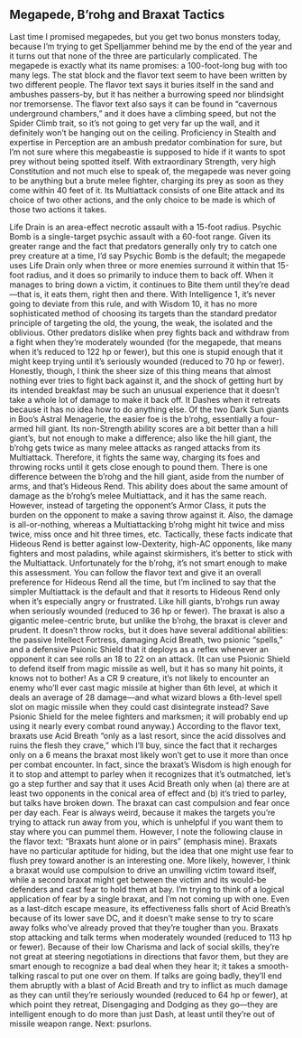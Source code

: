 ## Megapede, B’rohg and Braxat Tactics


Last time I promised megapedes, but you get two bonus monsters today, because I’m trying to get Spelljammer behind me by the end of the year and it turns out that none of the three are particularly complicated.
The megapede is exactly what its name promises: a 100-foot-long bug with too many legs. The stat block and the flavor text seem to have been written by two different people. The flavor text says it buries itself in the sand and ambushes passers-by, but it has neither a burrowing speed nor blindsight nor tremorsense. The flavor text also says it can be found in “cavernous underground chambers,” and it does have a climbing speed, but not the Spider Climb trait, so it’s not going to get very far up the wall, and it definitely won’t be hanging out on the ceiling. Proficiency in Stealth and expertise in Perception are an ambush predator combination for sure, but I’m not sure where this megabeastie is supposed to hide if it wants to spot prey without being spotted itself.
With extraordinary Strength, very high Constitution and not much else to speak of, the megapede was never going to be anything but a brute melee fighter, charging its prey as soon as they come within 40 feet of it. Its Multiattack consists of one Bite attack and its choice of two other actions, and the only choice to be made is which of those two actions it takes.

Life Drain is an area-effect necrotic assault with a 15-foot radius. Psychic Bomb is a single-target psychic assault with a 60-foot range. Given its greater range and the fact that predators generally only try to catch one prey creature at a time, I’d say Psychic Bomb is the default; the megapede uses Life Drain only when three or more enemies surround it within that 15-foot radius, and it does so primarily to induce them to back off. When it manages to bring down a victim, it continues to Bite them until they’re dead—that is, it eats them, right then and there.
With Intelligence 1, it’s never going to deviate from this rule, and with Wisdom 10, it has no more sophisticated method of choosing its targets than the standard predator principle of targeting the old, the young, the weak, the isolated and the oblivious. Other predators dislike when prey fights back and withdraw from a fight when they’re moderately wounded (for the megapede, that means when it’s reduced to 122 hp or fewer), but this one is stupid enough that it might keep trying until it’s seriously wounded (reduced to 70 hp or fewer). Honestly, though, I think the sheer size of this thing means that almost nothing ever tries to fight back against it, and the shock of getting hurt by its intended breakfast may be such an unusual experience that it doesn’t take a whole lot of damage to make it back off. It Dashes when it retreats because it has no idea how to do anything else.
Of the two Dark Sun giants in Boo’s Astral Menagerie, the easier foe is the b’rohg, essentially a four-armed hill giant. Its non-Strength ability scores are a bit better than a hill giant’s, but not enough to make a difference; also like the hill giant, the b’rohg gets twice as many melee attacks as ranged attacks from its Multiattack. Therefore, it fights the same way, charging its foes and throwing rocks until it gets close enough to pound them.
There is one difference between the b’rohg and the hill giant, aside from the number of arms, and that’s Hideous Rend. This ability does about the same amount of damage as the b’rohg’s melee Multiattack, and it has the same reach. However, instead of targeting the opponent’s Armor Class, it puts the burden on the opponent to make a saving throw against it. Also, the damage is all-or-nothing, whereas a Multiattacking b’rohg might hit twice and miss twice, miss once and hit three times, etc.
Tactically, these facts indicate that Hideous Rend is better against low-Dexterity, high-AC opponents, like many fighters and most paladins, while against skirmishers, it’s better to stick with the Multiattack. Unfortunately for the b’rohg, it’s not smart enough to make this assessment. You can follow the flavor text and give it an overall preference for Hideous Rend all the time, but I’m inclined to say that the simpler Multiattack is the default and that it resorts to Hideous Rend only when it’s especially angry or frustrated.
Like hill giants, b’rohgs run away when seriously wounded (reduced to 36 hp or fewer).
The braxat is also a gigantic melee-centric brute, but unlike the b’rohg, the braxat is clever and prudent. It doesn’t throw rocks, but it does have several additional abilities: the passive Intellect Fortress, damaging Acid Breath, two psionic “spells,” and a defensive Psionic Shield that it deploys as a reflex whenever an opponent it can see rolls an 18 to 22 on an attack. (It can use Psionic Shield to defend itself from magic missile as well, but it has so many hit points, it knows not to bother! As a CR 9 creature, it’s not likely to encounter an enemy who’ll ever cast magic missile at higher than 6th level, at which it deals an average of 28 damage—and what wizard blows a 6th-level spell slot on magic missile when they could cast disintegrate instead? Save Psionic Shield for the melee fighters and marksmen; it will probably end up using it nearly every combat round anyway.)
According to the flavor text, braxats use Acid Breath “only as a last resort, since the acid dissolves and ruins the flesh they crave,” which I’ll buy, since the fact that it recharges only on a 6 means the braxat most likely won’t get to use it more than once per combat encounter. In fact, since the braxat’s Wisdom is high enough for it to stop and attempt to parley when it recognizes that it’s outmatched, let’s go a step further and say that it uses Acid Breath only when (a) there are at least two opponents in the conical area of effect and (b) it’s tried to parley, but talks have broken down.
The braxat can cast compulsion and fear once per day each. Fear is always weird, because it makes the targets you’re trying to attack run away from you, which is unhelpful if you want them to stay where you can pummel them. However, I note the following clause in the flavor text: “Braxats hunt alone or in pairs” (emphasis mine). Braxats have no particular aptitude for hiding, but the idea that one might use fear to flush prey toward another is an interesting one. More likely, however, I think a braxat would use compulsion to drive an unwilling victim toward itself, while a second braxat might get between the victim and its would-be defenders and cast fear to hold them at bay. I’m trying to think of a logical application of fear by a single braxat, and I’m not coming up with one. Even as a last-ditch escape measure, its effectiveness falls short of Acid Breath’s because of its lower save DC, and it doesn’t make sense to try to scare away folks who’ve already proved that they’re tougher than you.
Braxats stop attacking and talk terms when moderately wounded (reduced to 113 hp or fewer). Because of their low Charisma and lack of social skills, they’re not great at steering negotiations in directions that favor them, but they are smart enough to recognize a bad deal when they hear it; it takes a smooth-talking rascal to put one over on them. If talks are going badly, they’ll end them abruptly with a blast of Acid Breath and try to inflict as much damage as they can until they’re seriously wounded (reduced to 64 hp or fewer), at which point they retreat, Disengaging and Dodging as they go—they are intelligent enough to do more than just Dash, at least until they’re out of missile weapon range.
Next: psurlons.
